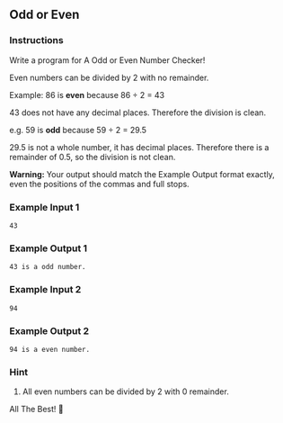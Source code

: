 ## Odd or Even

### Instructions

Write a program for A Odd or Even Number Checker!

Even numbers can be divided by 2 with no remainder. 

Example: 86 is **even** because 86 ÷ 2 = 43

43 does not have any decimal places. Therefore the division is clean.

e.g. 59 is **odd** because 59 ÷ 2 = 29.5

29.5 is not a whole number, it has decimal places. Therefore there is a remainder of 0.5, so the division is not clean.

**Warning:** Your output should match the Example Output format exactly, even the positions of the commas and full stops. 

### Example Input 1

```
43
```

### Example Output 1

```
43 is a odd number.
```

### Example Input 2

```
94
```

### Example Output 2

```
94 is a even number.
```


### Hint

1. All even numbers can be divided by 2 with 0 remainder.

All The Best! 🤜

